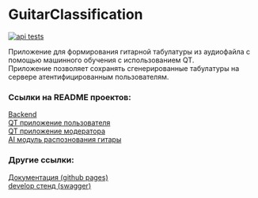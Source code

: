 # GuitarClassification

[![api tests](https://github.com/SharafeevRavil/GuitarClassification/actions/workflows/build-and-test.yml/badge.svg)](https://github.com/SharafeevRavil/GuitarClassification/actions/workflows/build-and-test.yml)

Приложение для формирования гитарной табулатуры из аудиофайла с помощью машинного обучения с использованием QT.<br>
Приложение позволяет сохранять сгенерированные табулатуры на сервере атентифицированным пользователям.<br>

### Ссылки на README проектов:
[Backend](./GuitarCogBackend/README.md)<br>
[QT приложение пользователя](./Desktop/MainApplication/README.md)<br>
[QT приложение модератора](./Desktop/ModeratorApplication/README.md)<br>
[AI модуль распознования гитары](./Desktop/MainApplication/AIModule/README.md)<br>

### Другие ссылки:
[Документация (github pages)](https://sharafeevravil.github.io/GuitarClassification/)<br>
[develop стенд (swagger)](https://guitarclassification-production.up.railway.app/swagger/index.html)<br>
